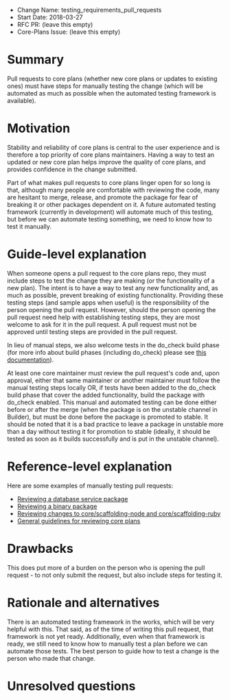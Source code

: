 - Change Name: testing_requirements_pull_requests
- Start Date: 2018-03-27
- RFC PR: (leave this empty)
- Core-Plans Issue: (leave this empty)

# Summary
[summary]: #summary

Pull requests to core plans (whether new core plans or updates to existing ones) must have steps for manually testing the change (which will be automated as much as possible when the automated testing framework is available).

# Motivation
[motivation]: #motivation

Stability and reliability of core plans is central to the user experience and is therefore a top priority of core plans maintainers. Having a way to test an updated or new core plan helps improve the quality of core plans, and provides confidence in the change submitted.

Part of what makes pull requests to core plans linger open for so long is that, although many people are comfortable with reviewing the code, many are hesitant to merge, release, and promote the package for fear of breaking it or other packages dependent on it.  A future automated testing framework (currently in development) will automate much of this testing, but before we can automate testing something, we need to know how to test it manually.

# Guide-level explanation
[guide-level-explanation]: #guide-level-explanation

When someone opens a pull request to the core plans repo, they must include steps to test the change they are making (or the functionality of a new plan). The intent is to have a way to test any new functionality and, as much as possible, prevent breaking of existing functionality. Providing these testing steps (and sample apps when useful) is the responsibility of the person opening the pull request. However, should the person opening the pull request need help with establishing testing steps, they are most welcome to ask for it in the pull request.  A pull request must not be approved until testing steps are provided in the pull request.

In lieu of manual steps, we also welcome tests in the do_check build phase (for more info about build phases (including do_check) please see [this documentation](https://www.habitat.sh/docs/reference/#build-phase-callbacks)).

At least one core maintainer must review the pull request's code and, upon approval, either that same maintainer or another maintainer must follow the manual testing steps locally OR, if tests have been added to the do_check build phase that cover the added functionality, build the package with do_check enabled. This manual and automated testing can be done either before or after the merge (when the package is on the unstable channel in Builder), but must be done before the package is promoted to stable. It should be noted that it is a bad practice to leave a package in unstable more than a day without testing it for promotion to stable (ideally, it should be tested as soon as it builds successfully and is put in the unstable channel).

# Reference-level explanation
[reference-level-explanation]: #reference-level-explanation

Here are some examples of manually testing pull requests:

* [Reviewing a database service package](https://forums.habitat.sh/t/reviewing-core-plans-example-database/476)
* [Reviewing a binary package](https://forums.habitat.sh/t/reviewing-core-plans-example-binaries/449)
* [Reviewing changes to core/scaffolding-node and core/scaffolding-ruby](https://forums.habitat.sh/t/reviewing-core-plans-example-scaffoldings/450)
* [General guidelines for reviewing core plans](https://forums.habitat.sh/t/reviewing-core-plans/434)

# Drawbacks
[drawbacks]: #drawbacks

This does put more of a burden on the person who is opening the pull request - to not only submit the request, but also include steps for testing it.

# Rationale and alternatives
[alternatives]: #alternatives

There is an automated testing framework in the works, which will be very helpful with this. That said, as of the time of writing this pull request, that framework is not yet ready. Additionally, even when that framework is ready, we still need to know how to manually test a plan before we can automate those tests. The best person to guide how to test a change is the person who made that change.

# Unresolved questions
[unresolved]: #unresolved-questions